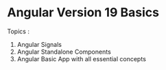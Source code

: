 # Angular Version 19 Basics
Topics :
1. Angular Signals
2. Angular Standalone Components
3. Angular Basic App with all essential concepts